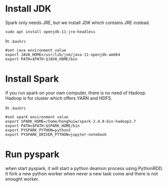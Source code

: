 # Install JDK

Spark only needs JRE, but we install JDK which contains JRE instead.

```
sudo apt install openjdk-11-jre-headless
```

In `.bashrc`

```
#set java environment value
export JAVA_HOME=/usr/lib/jvm/java-11-openjdk-amd64
export PATH=$PATH:$JAVA_HOME/bin
```


# Install Spark

If you run spark on your own computer, there is no need of Hadoop.
Hadoop is for cluster which offers YARN and HDFS.  

In `.bashrc`

```
#set spark environment value
export SPARK_HOME=/home/honghuiw/spark-2.4.0-bin-hadoop2.7
export PATH=$PATH:$SPARK_HOME/bin
export PYSPARK_PYTHON=python3
export PYSPARK_DRIVER_PYTHON=jupyter-notebook
```

# Run pyspark

when start pyspark, it will start a python deamon process using PythonRDD.
It fork a new python worker when never a new task come and there is not enought worker.


